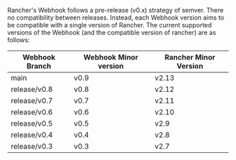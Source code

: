 Rancher's Webhook follows a pre-release (v0.x) strategy of semver. There no compatibility between releases. Instead, each Webhook version aims to be compatible with a single version of Rancher. The current supported versions of the Webhook (and the compatible version of rancher) are as follows:

| Webhook Branch | Webhook Minor version | Rancher Minor Version |
|--------------------------|------------------------------------|------------------------------------------------|
| main | v0.9 | v2.13 |
| release/v0.8 | v0.8 | v2.12 |
| release/v0.7 | v0.7 | v2.11 |
| release/v0.6 | v0.6 | v2.10 |
| release/v0.5 | v0.5 | v2.9 |
| release/v0.4 | v0.4 | v2.8 |
| release/v0.3 | v0.3 | v2.7 |
